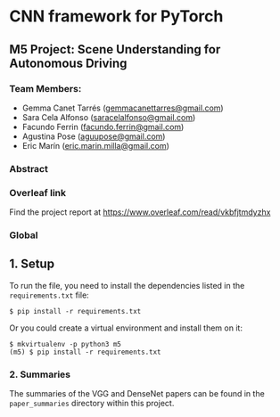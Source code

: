 # CNN framework for PyTorch

## M5 Project: Scene Understanding for Autonomous Driving

### Team Members:

- Gemma Canet Tarrés (gemmacanettarres@gmail.com)
- Sara Cela Alfonso (saracelalfonso@gmail.com)
- Facundo Ferrin (facundo.ferrin@gmail.com)
- Agustina Pose (aguupose@gmail.com)
- Eric Marín (eric.marin.milla@gmail.com)

### Abstract


### Overleaf link

Find the project report at https://www.overleaf.com/read/vkbfjtmdyzhx


### Global

## 1. Setup

To run the file, you need to install the dependencies listed in the 
`requirements.txt` file:


```
$ pip install -r requirements.txt
```

Or you could create a virtual environment and install them on it:

```
$ mkvirtualenv -p python3 m5
(m5) $ pip install -r requirements.txt
```

### 2. Summaries

The summaries of the VGG and DenseNet papers can be found in the 
`paper_summaries` directory within this project.

